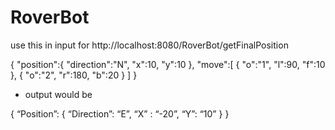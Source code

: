 # RoverBot

use this in input for http://localhost:8080/RoverBot/getFinalPosition

{
  "position":{
    "direction":"N",
    "x":10,
    "y":10
},
"move":[
  {
    "o":"1",
    "l":90,
    "f":10
  },
  {
    "o":"2",
    "r":180,
    "b":20
  }
        ]
}

* output would be

{
  “Position”: {
      “Direction”: “E”,
      “X” : “-20”,
      “Y”: “10”
    }
}
